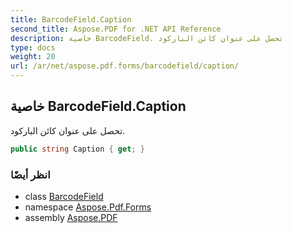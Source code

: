 ```yaml
---
title: BarcodeField.Caption
second_title: Aspose.PDF for .NET API Reference
description: خاصية BarcodeField. تحصل على عنوان كائن الباركود
type: docs
weight: 20
url: /ar/net/aspose.pdf.forms/barcodefield/caption/
---
```

## خاصية BarcodeField.Caption

تحصل على عنوان كائن الباركود.

```csharp
public string Caption { get; }
```

### انظر أيضًا

* class [BarcodeField](../)
* namespace [Aspose.Pdf.Forms](../../../aspose.pdf.forms/)
* assembly [Aspose.PDF](../../../)